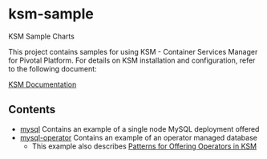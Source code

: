 # ksm-sample
KSM Sample Charts

This project contains samples for using KSM - Container Services Manager for Pivotal Platform. 
For details on KSM installation and configuration, refer to the following document:

[KSM Documentation](https://docs.pivotal.io/ksm)


## Contents
* [mysql](mysql) Contains an example of a single node MySQL deployment offered
* [mysql-operator](mysql-operator) Contains an example of an operator managed database
  - This example also describes [Patterns for Offering Operators in KSM](./mysql-operator#patterns-for-offering-operators-in-ksm)
